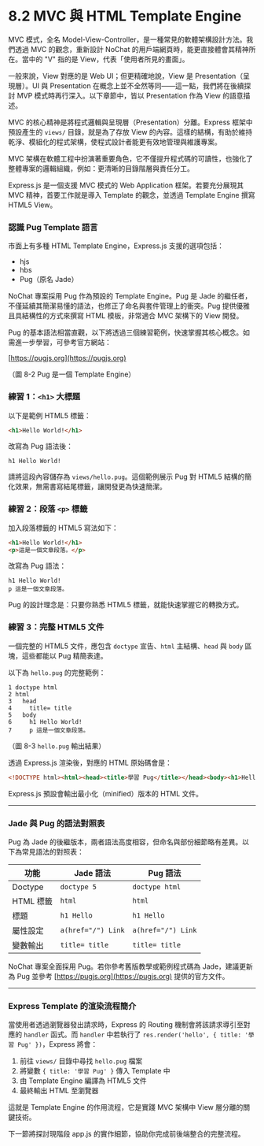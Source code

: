 # 8.2 MVC 與 HTML Template Engine

MVC 模式，全名 Model-View-Controller，是一種常見的軟體架構設計方法。我們透過 MVC 的觀念，重新設計 NoChat 的用戶端網頁時，能更直接體會其精神所在。當中的 "V" 指的是 View，代表「使用者所見的畫面」。

一般來說，View 對應的是 Web UI；但更精確地說，View 是 Presentation（呈現層）。UI 與 Presentation 在概念上並不全然等同——這一點，我們將在後續探討 MVP 模式時再行深入。以下章節中，皆以 Presentation 作為 View 的語意描述。

MVC 的核心精神是將程式邏輯與呈現層（Presentation）分離。Express 框架中預設產生的 `views/` 目錄，就是為了存放 View 的內容。這樣的結構，有助於維持乾淨、模組化的程式架構，使程式設計者能更有效地管理與維護專案。

MVC 架構在軟體工程中扮演著重要角色，它不僅提升程式碼的可讀性，也強化了整體專案的邏輯組織，例如：更清晰的目錄階層與責任分工。

Express.js 是一個支援 MVC 模式的 Web Application 框架。若要充分展現其 MVC 精神，首要工作就是導入 Template 的觀念，並透過 Template Engine 撰寫 HTML5 View。

### 認識 Pug Template 語言

市面上有多種 HTML Template Engine，Express.js 支援的選項包括：

* hjs
* hbs
* Pug（原名 Jade）

NoChat 專案採用 Pug 作為預設的 Template Engine。Pug 是 Jade 的繼任者，不僅延續其簡潔易懂的語法，也修正了命名與套件管理上的衝突。Pug 提供優雅且具結構性的方式來撰寫 HTML 模板，非常適合 MVC 架構下的 View 開發。

Pug 的基本語法相當直觀，以下將透過三個練習範例，快速掌握其核心概念。如需進一步學習，可參考官方網站：

[https://pugjs.org](https://pugjs.org)

（圖 8-2 Pug 是一個 Template Engine）

### 練習 1：`<h1>` 大標題

以下是範例 HTML5 標籤：

```html
<h1>Hello World!</h1>
```

改寫為 Pug 語法後：

```pug
h1 Hello World!
```

請將這段內容儲存為 `views/hello.pug`。這個範例展示 Pug 對 HTML5 結構的簡化效果，無需書寫結尾標籤，讓開發更為快速簡潔。

### 練習 2：段落 `<p>` 標籤

加入段落標籤的 HTML5 寫法如下：

```html
<h1>Hello World!</h1>
<p>這是一個文章段落。</p>
```

改寫為 Pug 語法：

```pug
h1 Hello World!
p 這是一個文章段落。
```

Pug 的設計理念是：只要你熟悉 HTML5 標籤，就能快速掌握它的轉換方式。

### 練習 3：完整 HTML5 文件

一個完整的 HTML5 文件，應包含 `doctype` 宣告、`html` 主結構、`head` 與 `body` 區塊，這些都能以 Pug 精簡表達。

以下為 `hello.pug` 的完整範例：

```pug
1 doctype html
2 html
3   head
4     title= title
5   body
6     h1 Hello World!
7     p 這是一個文章段落。
```

（圖 8-3 `hello.pug` 輸出結果）

透過 Express.js 渲染後，對應的 HTML 原始碼會是：

```html
<!DOCTYPE html><html><head><title>學習 Pug</title></head><body><h1>Hello World!</h1><p>這是一個文章段落。</p></body></html>
```

Express.js 預設會輸出最小化（minified）版本的 HTML 文件。

---

### Jade 與 Pug 的語法對照表

Pug 為 Jade 的後繼版本，兩者語法高度相容，但命名與部份細節略有差異。以下為常見語法的對照表：

| 功能      | Jade 語法            | Pug 語法             |
| ------- | ------------------ | ------------------ |
| Doctype | `doctype 5`        | `doctype html`     |
| HTML 標籤 | `html`             | `html`             |
| 標題      | `h1 Hello`         | `h1 Hello`         |
| 屬性設定    | `a(href="/") Link` | `a(href="/") Link` |
| 變數輸出    | `title= title`     | `title= title`     |

NoChat 專案全面採用 Pug。若你參考舊版教學或範例程式碼為 Jade，建議更新為 Pug 並參考 [https://pugjs.org](https://pugjs.org) 提供的官方文件。

---

### Express Template 的渲染流程簡介

當使用者透過瀏覽器發出請求時，Express 的 Routing 機制會將該請求導引至對應的 `handler` 函式。而 `handler` 中若執行了 `res.render('hello', { title: '學習 Pug' })`，Express 將會：

1. 前往 `views/` 目錄中尋找 `hello.pug` 檔案
2. 將變數 `{ title: '學習 Pug' }` 傳入 Template 中
3. 由 Template Engine 編譯為 HTML5 文件
4. 最終輸出 HTML 至瀏覽器

這就是 Template Engine 的作用流程，它是實踐 MVC 架構中 View 層分離的關鍵技術。

下一節將探討現階段 app.js 的實作細節，協助你完成前後端整合的完整流程。
